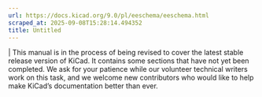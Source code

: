 ```yaml
---
url: https://docs.kicad.org/9.0/pl/eeschema/eeschema.html
scraped_at: 2025-09-08T15:28:14.494352
title: Untitled
---
```


|  This manual is in the process of being revised to cover the latest stable
release version of KiCad. It contains some sections that have not yet been
completed. We ask for your patience while our volunteer technical writers work
on this task, and we welcome new contributors who would like to help make
KiCad’s documentation better than ever.

